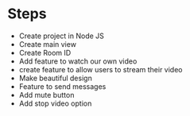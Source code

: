 # Steps

- Create project in Node JS
- Create main view
- Create Room ID
- Add feature to watch our own video
- create feature to allow users to stream their video
- Make beautiful design
- Feature to send messages
- Add mute button
- Add stop video option